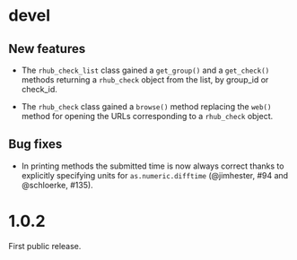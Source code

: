 # devel

## New features

* The `rhub_check_list` class gained a `get_group()` and a `get_check()` 
methods returning a `rhub_check` object from the list, by group_id or 
check_id.

* The `rhub_check` class gained a `browse()` method replacing the `web()` 
method for opening the URLs corresponding to a `rhub_check` object.

## Bug fixes

* In printing methods the submitted time is now always correct thanks to 
explicitly specifying units for `as.numeric.difftime` (@jimhester, #94 and 
@schloerke, #135).

# 1.0.2

First public release.
